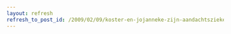 ```yaml
---
layout: refresh
refresh_to_post_id: /2009/02/09/koster-en-jojanneke-zijn-aandachtszieke-eenzamen-die-in-hun-eigen-pers-hoekje-met-hun-gedachten-aan-het-spelen-zijn
---
```

